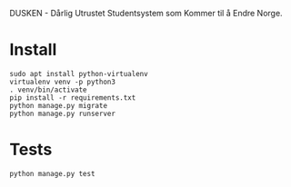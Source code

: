 DUSKEN - Dårlig Utrustet Studentsystem som Kommer til å Endre Norge.

# Install
    sudo apt install python-virtualenv
    virtualenv venv -p python3
    . venv/bin/activate
    pip install -r requirements.txt
    python manage.py migrate
    python manage.py runserver

# Tests

    python manage.py test
